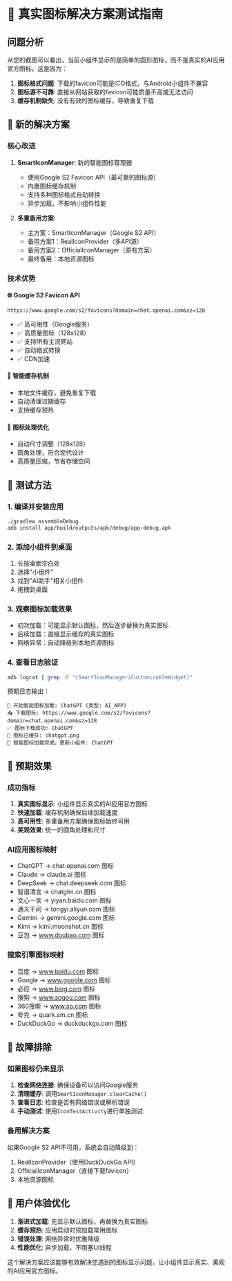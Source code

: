 # 🎯 真实图标解决方案测试指南

## 问题分析
从您的截图可以看出，当前小组件显示的是简单的圆形图标，而不是真实的AI应用官方图标。这是因为：

1. **图标格式问题**: 下载的favicon可能是ICO格式，与Android小组件不兼容
2. **图标源不可靠**: 直接从网站获取的favicon可能质量不高或无法访问
3. **缓存机制缺失**: 没有有效的图标缓存，导致重复下载

## 🚀 新的解决方案

### 核心改进

1. **SmartIconManager**: 新的智能图标管理器
   - 使用Google S2 Favicon API（最可靠的图标源）
   - 内置图标缓存机制
   - 支持多种图标格式自动转换
   - 异步加载，不影响小组件性能

2. **多重备用方案**:
   - 主方案：SmartIconManager（Google S2 API）
   - 备用方案1：RealIconProvider（多API源）
   - 备用方案2：OfficialIconManager（原有方案）
   - 最终备用：本地资源图标

### 技术优势

#### 🌐 Google S2 Favicon API
```
https://www.google.com/s2/favicons?domain=chat.openai.com&sz=128
```
- ✅ 高可用性（Google服务）
- ✅ 高质量图标（128x128）
- ✅ 支持所有主流网站
- ✅ 自动格式转换
- ✅ CDN加速

#### 💾 智能缓存机制
- 本地文件缓存，避免重复下载
- 自动清理过期缓存
- 支持缓存预热

#### 🎨 图标处理优化
- 自动尺寸调整（128x128）
- 圆角处理，符合现代设计
- 高质量压缩，节省存储空间

## 🧪 测试方法

### 1. 编译并安装应用
```bash
./gradlew assembleDebug
adb install app/build/outputs/apk/debug/app-debug.apk
```

### 2. 添加小组件到桌面
1. 长按桌面空白处
2. 选择"小组件"
3. 找到"AI助手"相关小组件
4. 拖拽到桌面

### 3. 观察图标加载效果
- 初次加载：可能显示默认图标，然后逐步替换为真实图标
- 后续加载：直接显示缓存的真实图标
- 网络异常：自动降级到本地资源图标

### 4. 查看日志验证
```bash
adb logcat | grep -E "(SmartIconManager|CustomizableWidget)"
```

预期日志输出：
```
🧠 开始智能图标加载: ChatGPT (类型: AI_APP)
📥 下载图标: https://www.google.com/s2/favicons?domain=chat.openai.com&sz=128
✅ 图标下载成功: ChatGPT
💾 图标已缓存: chatgpt.png
🔄 智能图标加载完成，更新小组件: ChatGPT
```

## 🎯 预期效果

### 成功指标
1. **真实图标显示**: 小组件显示真实的AI应用官方图标
2. **快速加载**: 缓存机制确保后续加载速度
3. **高可用性**: 多重备用方案确保图标始终可用
4. **美观效果**: 统一的圆角处理和尺寸

### AI应用图标映射
- ChatGPT → chat.openai.com 图标
- Claude → claude.ai 图标  
- DeepSeek → chat.deepseek.com 图标
- 智谱清言 → chatglm.cn 图标
- 文心一言 → yiyan.baidu.com 图标
- 通义千问 → tongyi.aliyun.com 图标
- Gemini → gemini.google.com 图标
- Kimi → kimi.moonshot.cn 图标
- 豆包 → www.doubao.com 图标

### 搜索引擎图标映射
- 百度 → www.baidu.com 图标
- Google → www.google.com 图标
- 必应 → www.bing.com 图标
- 搜狗 → www.sogou.com 图标
- 360搜索 → www.so.com 图标
- 夸克 → quark.sm.cn 图标
- DuckDuckGo → duckduckgo.com 图标

## 🔧 故障排除

### 如果图标仍未显示
1. **检查网络连接**: 确保设备可以访问Google服务
2. **清理缓存**: 调用`SmartIconManager.clearCache()`
3. **查看日志**: 检查是否有网络错误或解析错误
4. **手动测试**: 使用`IconTestActivity`进行单独测试

### 备用解决方案
如果Google S2 API不可用，系统会自动降级到：
1. RealIconProvider（使用DuckDuckGo API）
2. OfficialIconManager（直接下载favicon）
3. 本地资源图标

## 📱 用户体验优化

1. **渐进式加载**: 先显示默认图标，再替换为真实图标
2. **缓存预热**: 应用启动时预加载常用图标
3. **错误处理**: 网络异常时优雅降级
4. **性能优化**: 异步加载，不阻塞UI线程

这个解决方案应该能够有效解决您遇到的图标显示问题，让小组件显示真实、美观的AI应用官方图标。
